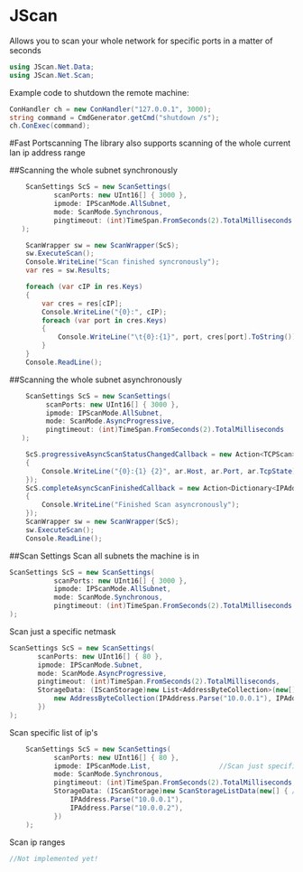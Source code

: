 # JScan
Allows you to scan your whole network for specific ports in a matter of seconds

```csharp
using JScan.Net.Data;
using JScan.Net.Scan;
```

Example code to shutdown the remote machine:
```csharp
ConHandler ch = new ConHandler("127.0.0.1", 3000);
string command = CmdGenerator.getCmd("shutdown /s");
ch.ConExec(command);
```

#Fast Portscanning
The library also supports scanning of the whole current lan ip address range

##Scanning the whole subnet synchronously
```csharp
	ScanSettings ScS = new ScanSettings(
		   scanPorts: new UInt16[] { 3000 },
		   ipmode: IPScanMode.AllSubnet,
		   mode: ScanMode.Synchronous,
		   pingtimeout: (int)TimeSpan.FromSeconds(2).TotalMilliseconds
   );

	ScanWrapper sw = new ScanWrapper(ScS);
	sw.ExecuteScan();
	Console.WriteLine("Scan finished syncronously");
	var res = sw.Results;

	foreach (var cIP in res.Keys)
	{
		var cres = res[cIP];
		Console.WriteLine("{0}:", cIP);
		foreach (var port in cres.Keys)
		{
			Console.WriteLine("\t{0}:{1}", port, cres[port].ToString());
		}
	}
	Console.ReadLine();
```
##Scanning the whole subnet asynchronously
```csharp
	ScanSettings ScS = new ScanSettings(
		 scanPorts: new UInt16[] { 3000 },
		 ipmode: IPScanMode.AllSubnet,
		 mode: ScanMode.AsyncProgressive,
		 pingtimeout: (int)TimeSpan.FromSeconds(2).TotalMilliseconds
   );

	ScS.progressiveAsyncScanStatusChangedCallback = new Action<TCPScan>((TCPScan ar) =>
	{
		Console.WriteLine("{0}:{1} {2}", ar.Host, ar.Port, ar.TcpState);
	});
	ScS.completeAsyncScanFinishedCallback = new Action<Dictionary<IPAddress, Dictionary<int, TCPortState>>>(ar =>
	{
		Console.WriteLine("Finished Scan asyncronously");
	});
	ScanWrapper sw = new ScanWrapper(ScS);
	sw.ExecuteScan();
	Console.ReadLine();
```

##Scan Settings
Scan all subnets the machine is in
```csharp
ScanSettings ScS = new ScanSettings(
		   scanPorts: new UInt16[] { 3000 }, 							//Ports to scan
		   ipmode: IPScanMode.AllSubnet, 								//Scan all ips in the subnet the machine is in, doesn't need any additional data
		   mode: ScanMode.Synchronous,  								//Don't run async, wait for result, the results are avaiable afterwards in the apropriate property
		   pingtimeout: (int)TimeSpan.FromSeconds(2).TotalMilliseconds 	//Set the maximal ping timeout, 2 seconds are recommended
);
```
Scan just a specific netmask
```csharp
ScanSettings ScS = new ScanSettings(
	   scanPorts: new UInt16[] { 80 },
	   ipmode: IPScanMode.Subnet, 																		//Scan just specific subnets, MaskData is required!
	   mode: ScanMode.AsyncProgressive, 																//Report status on statuschange and call completition action (needs to be set)
	   pingtimeout: (int)TimeSpan.FromSeconds(2).TotalMilliseconds,
	   StorageData: (IScanStorage)new List<AddressByteCollection>(new[] {
		   new AddressByteCollection(IPAddress.Parse("10.0.0.1"), IPAddress.Parse("255.255.255.0"))		//Required: a ip in the network and the mask
	   })
);
```

Scan specific list of ip's
```csharp
	ScanSettings ScS = new ScanSettings(
		   scanPorts: new UInt16[] { 80 },
		   ipmode: IPScanMode.List,					//Scan just specific list of ips (ScanStorageListData required!!)
		   mode: ScanMode.Synchronous,
		   pingtimeout: (int)TimeSpan.FromSeconds(2).TotalMilliseconds,
		   StorageData: (IScanStorage)new ScanStorageListData(new[] { //needed if ipmode is IPScanMode.List
			   IPAddress.Parse("10.0.0.1"),
			   IPAddress.Parse("10.0.0.2"),
		   })
	);
```
Scan ip ranges
```csharp
//Not implemented yet!
```
